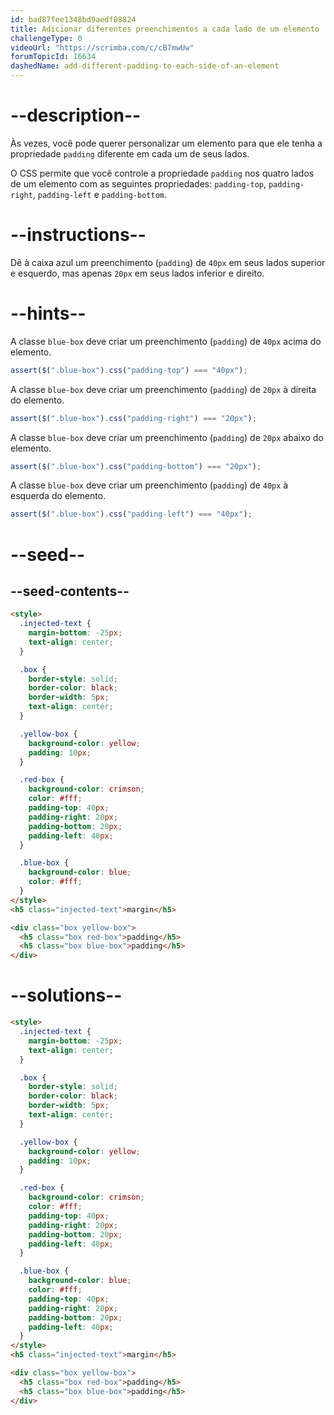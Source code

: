 ```yaml
---
id: bad87fee1348bd9aedf08824
title: Adicionar diferentes preenchimentos a cada lado de um elemento
challengeType: 0
videoUrl: "https://scrimba.com/c/cB7mwUw"
forumTopicId: 16634
dashedName: add-different-padding-to-each-side-of-an-element
---
```


# --description--

Às vezes, você pode querer personalizar um elemento para que ele tenha a propriedade `padding` diferente em cada um de seus lados.

O CSS permite que você controle a propriedade `padding` nos quatro lados de um elemento com as seguintes propriedades: `padding-top`, `padding-right`, `padding-left` e `padding-bottom`.

# --instructions--

Dê à caixa azul um preenchimento (`padding`) de `40px` em seus lados superior e esquerdo, mas apenas `20px` em seus lados inferior e direito.

# --hints--

A classe `blue-box` deve criar um preenchimento (`padding`) de `40px` acima do elemento.

```js
assert($(".blue-box").css("padding-top") === "40px");
```

A classe `blue-box` deve criar um preenchimento (`padding`) de `20px` à direita do elemento.

```js
assert($(".blue-box").css("padding-right") === "20px");
```

A classe `blue-box` deve criar um preenchimento (`padding`) de `20px` abaixo do elemento.

```js
assert($(".blue-box").css("padding-bottom") === "20px");
```

A classe `blue-box` deve criar um preenchimento (`padding`) de `40px` à esquerda do elemento.

```js
assert($(".blue-box").css("padding-left") === "40px");
```

# --seed--

## --seed-contents--

```html
<style>
  .injected-text {
    margin-bottom: -25px;
    text-align: center;
  }

  .box {
    border-style: solid;
    border-color: black;
    border-width: 5px;
    text-align: center;
  }

  .yellow-box {
    background-color: yellow;
    padding: 10px;
  }

  .red-box {
    background-color: crimson;
    color: #fff;
    padding-top: 40px;
    padding-right: 20px;
    padding-bottom: 20px;
    padding-left: 40px;
  }

  .blue-box {
    background-color: blue;
    color: #fff;
  }
</style>
<h5 class="injected-text">margin</h5>

<div class="box yellow-box">
  <h5 class="box red-box">padding</h5>
  <h5 class="box blue-box">padding</h5>
</div>
```

# --solutions--

```html
<style>
  .injected-text {
    margin-bottom: -25px;
    text-align: center;
  }

  .box {
    border-style: solid;
    border-color: black;
    border-width: 5px;
    text-align: center;
  }

  .yellow-box {
    background-color: yellow;
    padding: 10px;
  }

  .red-box {
    background-color: crimson;
    color: #fff;
    padding-top: 40px;
    padding-right: 20px;
    padding-bottom: 20px;
    padding-left: 40px;
  }

  .blue-box {
    background-color: blue;
    color: #fff;
    padding-top: 40px;
    padding-right: 20px;
    padding-bottom: 20px;
    padding-left: 40px;
  }
</style>
<h5 class="injected-text">margin</h5>

<div class="box yellow-box">
  <h5 class="box red-box">padding</h5>
  <h5 class="box blue-box">padding</h5>
</div>
```
